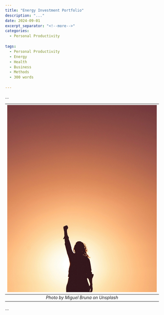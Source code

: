 ```yaml
---
title: "Energy Investment Portfolio"
description: "..."
date: 2024-09-01
excerpt_separator: "<!--more-->"
categories:
  - Personal Productivity

tags:
  - Personal Productivity
  - Energy
  - Health
  - Business
  - Methods
  - 300 words

---
```


...

| ![image](/assets/images/miguel-bruna-powerandenergy-unsplash.jpg) |
|:--:|
| *Photo by Miguel Bruna on Unsplash* |

...